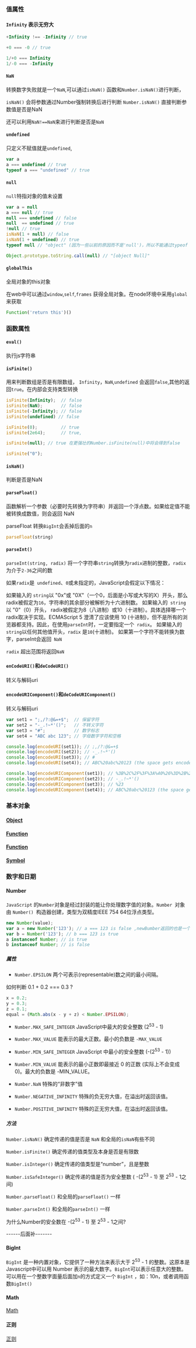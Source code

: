 ### 值属性

#### `Infinity` 表示无穷大

```js
+Infinity !== -Infinity // true

+0 === -0 // true

1/+0 === Infinity
1/-0 === -Infinity
```
#### `NaN`
转换数字失败就是一个`NaN`,可以通过`isNaN()` 函数和`Number.isNaN()`进行判断，

`isNaN()` 会将参数通过Number强制转换后进行判断
`Number.isNaN()` 直接判断参数值是否是NaN

还可以利用`NaN!==NaN`来进行判断是否是`NaN`

#### `undefined`
只定义不赋值就是`undefined`,

```js
var a
a === undefined // true
typeof a === "undefined" // true
```

#### `null`

`null`特指对象的值未设置

```js
var a = null
a === null // true
null === undefined // false
null  == undefined // true
!null // true
isNaN(1 + null) // false
isNaN(1 + undefined) // true
typeof null // "object" (因为一些以前的原因而不是'null')，所以不能通过typeof 判断是否为null

Object.prototype.toString.call(null) // "[object Null]"
```
#### `globalThis`
全局对象的this对象

在web中可以通过`window`,`self`,`frames` 获得全局对象。在node环境中采用`global`来获取

```js
Function('return this')()
```

### 函数属性

#### `eval()` 
执行js字符串

#### `isFinite()`

用来判断数组是否是有限数组， `Infinity`，`NaN`,`undefined` 会返回`false`,其他的返回`true`。在内部会支持类型转换

```js
isFinite(Infinity);  // false
isFinite(NaN);       // false
isFinite(-Infinity); // false
isFinite(undefined) // false

isFinite(0);         // true
isFinite(2e64);      // true, 

isFinite(null); // true 在更强壮的Number.isFinite(null)中将会得到false

isFinite("0");   
```

#### `isNaN()`

判断是否是NaN

#### `parseFloat()`

函数解析一个参数（必要时先转换为字符串）并返回一个浮点数。如果给定值不能被转换成数值，则会返回 NaN

parseFloat 转换`BigInt`会丢掉后面的`n`

```js
parseFloat(string)
```

#### `parseInt()`
`parseInt(string, radix)` 将一个字符串` string `转换为` radix `进制的整数，` radix `为介于`2-36`之间的数

如果` radix `是` undefined`、`0`或未指定的，JavaScript会假定以下情况：

如果输入的 `string`以 "0x"或 "0X"（一个0，后面是小写或大写的X）开头，那么radix被假定为`16`，字符串的其余部分被解析为十六进制数。
如果输入的` string`以 "0"（0）开头， radix被假定为8（八进制）或10（十进制）。具体选择哪一个radix取决于实现。ECMAScript 5 澄清了应该使用 10 (十进制)，但不是所有的浏览器都支持。因此，在使用` parseInt `时，一定要指定一个` radix`。
如果输入的` string `以任何其他值开头，`radix` 是` 10 `(十进制)。
如果第一个字符不能转换为数字，parseInt会返回` NaN`

`radix` 超出范围将返回`NaN`

#### `enCodeURI()`和`deCodeURI()`
转义与解码uri

#### `encodeURIComponent()`和`deCodeURIComponent()`
转义与解码uri

```js
var set1 = ";,/?:@&=+$";  // 保留字符
var set2 = "-_.!~*'()";   // 不转义字符
var set3 = "#";           // 数字标志
var set4 = "ABC abc 123"; // 字母数字字符和空格

console.log(encodeURI(set1)); // ;,/?:@&=+$
console.log(encodeURI(set2)); // -_.!~*'()
console.log(encodeURI(set3)); // #
console.log(encodeURI(set4)); // ABC%20abc%20123 (the space gets encoded as %20)

console.log(encodeURIComponent(set1)); // %3B%2C%2F%3F%3A%40%26%3D%2B%24
console.log(encodeURIComponent(set2)); // -_.!~*'()
console.log(encodeURIComponent(set3)); // %23
console.log(encodeURIComponent(set4)); // ABC%20abc%20123 (the space gets encoded as %20)
```

### 基本对象

#### [Object](/book/javascript/js基础/js-object.md)

#### [Function](/book/javascript/js基础/js-function.md)

#### [Function](/book/javascript/js基础/js-boolearn.md)

#### [Symbol](/book/javascript/es6/symbol.md)


### 数字和日期

#### Number

`JavaScript` 的` Number `对象是经过封装的能让你处理数字值的对象。`Number `对象由 `Number() `构造器创建，类型为双精度IEEE 754 64位浮点类型。

```js
new Number(value); 
var a = new Number('123'); // a === 123 is false ,newBumber返回的也是一个对象
var b = Number('123'); // b === 123 is true
a instanceof Number; // is true
b instanceof Number; // is false

```

##### 属性
- `Number.EPSILON` 两个可表示(representable)数之间的最小间隔。

如何判断 0.1 + 0.2 === 0.3 ?

```js
x = 0.2;
y = 0.3;
z = 0.1;
equal = (Math.abs(x - y + z) < Number.EPSILON);
```

- `Number.MAX_SAFE_INTEGER` JavaScript中最大的安全整数 (<span>2</span><sup>53</sup> - 1)

- `Number.MAX_VALUE` 能表示的最大正数。最小的负数是 `-MAX_VALUE`

- `Number.MIN_SAFE_INTEGER` JavaScript 中最小的安全整数 (-(<span>2</span><sup>53</sup> - 1))

- `Number.MIN_VALUE` 能表示的最小正数即最接近 0 的正数 (实际上不会变成 0)。最大的负数是 -MIN_VALUE。

- `Number.NaN` 特殊的“非数字”值

- `Number.NEGATIVE_INFINITY` 特殊的负无穷大值，在溢出时返回该值。

- `Number.POSITIVE_INFINITY` 特殊的正无穷大值，在溢出时返回该值。

##### 方法

`Number.isNaN()` 确定传递的值是否是 `NaN` 和全局的`isNaN`有些不同

`Number.isFinite()` 确定传递的值类型及本身是否是有限数

`Number.isInteger()` 确定传递的值类型是“number”，且是整数

`Number.isSafeInteger()` 确定传递的值是否为安全整数 ( -(<span>2</span><sup>53</sup> - 1) 至 <span>2</span><sup>53</sup> - 1之间)

`Number.parseFloat()` 和全局的`parseFloat()` 一样

`Number.parseInt()` 和全局的`parseInt()` 一样

为什么Number的安全数在 -(<span>2</span><sup>53</sup> - 1) 至 <span>2</span><sup>53</sup> - 1之间?

------后面补-------

#### BigInt

`BigInt` 是一种内置对象，它提供了一种方法来表示大于 <span>2</span><sup>53</sup> - 1 的整数。这原本是Javascript中可以用 Number 表示的最大数字。`BigInt`可以表示任意大的整数。可以用在一个整数字面量后面加` n `的方式定义一个 `BigInt` ，如：10n，或者调用函数`BigInt()`

#### Math

[Math](/book/javascript/js基础/js-math.md)

#### 正则

[正则](/book/javascript/js基础/js-regexp.md)